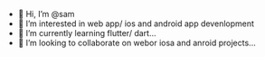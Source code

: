 - 👋 Hi, I’m @sam
- 👀 I’m interested in web app/ ios and android app devenlopment
- 🌱 I’m currently learning flutter/ dart...
- 💞️ I’m looking to collaborate on webor iosa and anroid projects...

<!---
sasmb/sasmb is a ✨ special ✨ repository because its `README.md` (this file) appears on your GitHub profile.
You can click the Preview link to take a look at your changes.
--->

